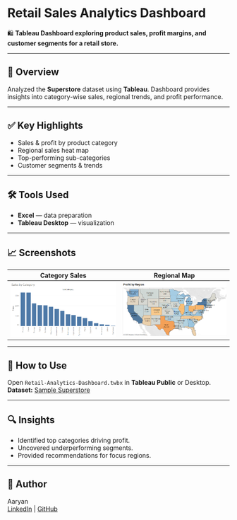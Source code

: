 # Retail Sales Analytics Dashboard

🛍️ **Tableau Dashboard exploring product sales, profit margins, and customer segments for a retail store.**

---

## 📌 Overview

Analyzed the **Superstore** dataset using **Tableau**. Dashboard provides insights into category-wise sales, regional trends, and profit performance.

---

## ✅ Key Highlights

- Sales & profit by product category  
- Regional sales heat map  
- Top-performing sub-categories  
- Customer segments & trends

---

## 🛠️ Tools Used

- **Excel** — data preparation  
- **Tableau Desktop** — visualization

---

## 📈 Screenshots

| Category Sales | Regional Map |
|---|---|
| ![Category](images/category_sales.png) | ![Region](images/region_map.png) |

---

## 📂 How to Use

Open `Retail-Analytics-Dashboard.twbx` in **Tableau Public** or Desktop.  
**Dataset:** [Sample Superstore](https://community.tableau.com/s/sample-superstore-data)

---

## 🔍 Insights

- Identified top categories driving profit.
- Uncovered underperforming segments.
- Provided recommendations for focus regions.

---

## 👤 Author

Aaryan  
[LinkedIn](https://linkedin.com/in/anarray) | [GitHub](https://github.com/An-Array)
